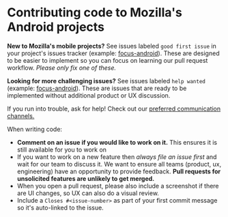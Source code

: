 # Contributing code to Mozilla's Android projects
**New to Mozilla's mobile projects?** See issues labeled `good first issue` in your project's
issues tracker (example: [focus-android][fa good first]). These are designed to be
easier to implement so you can focus on learning our pull request workflow. *Please only
fix one of these.*

**Looking for more challenging issues?** See issues labeled `help wanted` (example:
[focus-android][fa help]). These are issues that are ready to be implemented without
additional product or UX discussion.

If you run into trouble, ask for help! Check out our
[preferred communication channels.](./CONTRIBUTING.md#communication)

When writing code:
* **Comment on an issue if you would like to work on it.** This ensures it is still
available for you to work on
* If you want to work on a new feature then *always file an issue first* and wait
for our team to discuss it. We want to ensure all teams (product, ux, engineering)
have an opportunity to provide feedback. **Pull requests for unsolicited features
are unlikely to get merged.**
* When you open a pull request, please also include a screenshot if there are
UI changes, so UX can also do a visual review.
* Include a `Closes #<issue-number>` as part of your first commit message so
it's auto-linked to the issue.

[fa good first]: https://github.com/mozilla-mobile/focus-android/labels/good%20first%20issue
[fa help]: https://github.com/mozilla-mobile/focus-android/labels/help%20wanted

